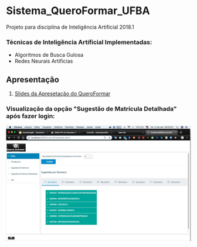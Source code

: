 # Sistema_QueroFormar_UFBA
Projeto para disciplina de Inteligência Artificial 2018.1

### Técnicas de Inteligência Artificial Implementadas:
- Algoritmos de Busca Gulosa
- Redes Neurais Artificias 

## Apresentação

1. [Slides da Apresetação do QueroFormar](slides.pdf)


### Visualização da opção "Sugestão de Matrícula Detalhada" após fazer login:

![capa](foto.png)


